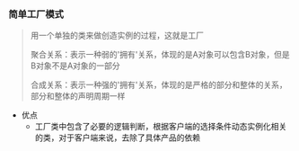 ###  简单工厂模式

>  用一个单独的类来做创造实例的过程，这就是工厂
>
>  聚合关系：表示一种弱的'拥有'关系，体现的是A对象可以包含B对象，但是B对象不是A对象的一部分
>
> 合成关系：表示一种强的'拥有'关系，体现的是严格的部分和整体的关系，部分和整体的声明周期一样

* 优点
  * 工厂类中包含了必要的逻辑判断，根据客户端的选择条件动态实例化相关的类，对于客户端来说，去除了具体产品的依赖

